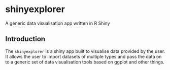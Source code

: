 # shinyexplorer
A generic data visualisation app written in R Shiny

## Introduction

The `shinyexplorer` is a shiny app built to visualise data provided by the user. 
It allows the user to import datasets of multiple types and pass the data on to a
generic set of data visualisation tools based on ggplot and other things.
